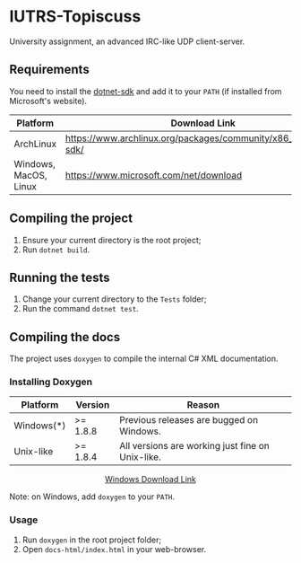 # IUTRS-Topiscuss
University assignment, an advanced IRC-like UDP client-server.

## Requirements
You need to install the [dotnet-sdk](https://www.microsoft.com/net/download)
and add it to your `PATH` (if installed from Microsoft's website).

| Platform  |  Download Link                                                  |
|-----------|-----------------------------------------------------------------|
| ArchLinux | https://www.archlinux.org/packages/community/x86_64/dotnet-sdk/ |
| Windows, MacOS, Linux | https://www.microsoft.com/net/download              |

## Compiling the project
1. Ensure your current directory is the root project;
1. Run `dotnet build`.

## Running the tests
1. Change your current directory to the `Tests` folder;
1. Run the command `dotnet test`.

## Compiling the docs
The project uses `doxygen` to compile the internal C# XML documentation.

### Installing Doxygen
| Platform   | Version   | Reason                                           |
|------------|-----------|--------------------------------------------------|
| Windows(*) | \>= 1.8.8 | Previous releases are bugged on Windows.         |
| Unix-like  | \>= 1.8.4 | All versions are working just fine on Unix-like. |

<p align='center'>
    <a href='https://is.gd/q59nvx'>Windows Download Link</a>
</p>

Note: on Windows, add `doxygen` to your `PATH`.

### Usage
1. Run `doxygen` in the root project folder;
1. Open `docs-html/index.html` in your web-browser.
